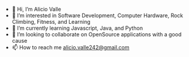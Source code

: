 - 👋 Hi, I’m Alicio Valle 
- 👀 I’m interested in Software Development, Computer Hardware, Rock Climbing, Fitness, and Learning
- 🌱 I’m currently learning Javascript, Java, and Python
- 💞️ I’m looking to collaborate on OpenSource applications with a good cause
- 📫 How to reach me alicio.valle242@gmail.com



